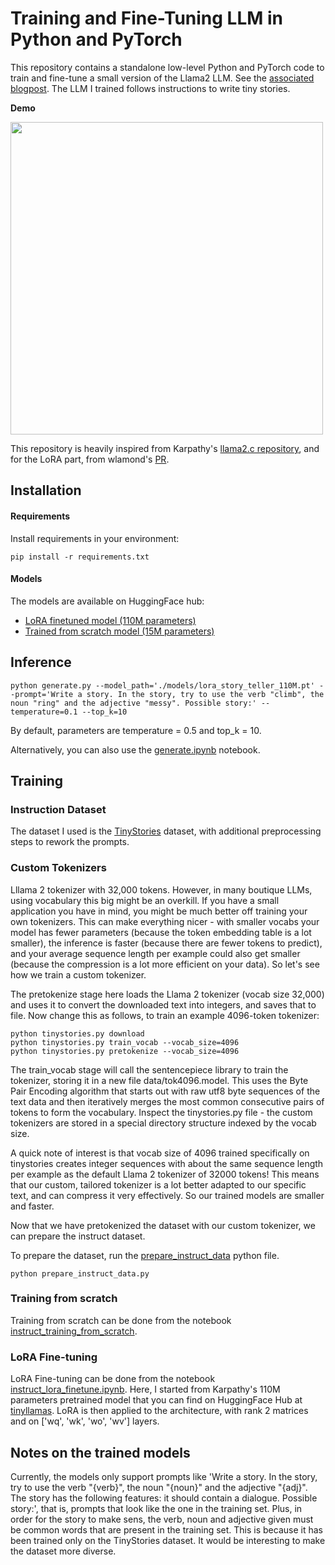 # Training and Fine-Tuning LLM in Python and PyTorch

This repository contains a standalone low-level Python and PyTorch code to train and fine-tune a small version of the Llama2 LLM. See the [associated blogpost](https://medium.com/@cindy.sridykhan/how-to-train-and-fine-tune-an-instruct-llama2-model-in-pytorch-6cbe11de2b34).
The LLM I trained follows instructions to write tiny stories.

**Demo**

<img src="assets/story1500.gif" width="500" height="500"/>

This repository is heavily inspired from Karpathy's [llama2.c repository](https://github.com/karpathy/llama2.c), and for the LoRA part, from wlamond's [PR](https://github.com/karpathy/llama2.c/pull/187).

## Installation
#### Requirements
Install requirements in your environment:
```
pip install -r requirements.txt
```
#### Models

The models are available on HuggingFace hub:
- [LoRA finetuned model (110M parameters)](https://huggingface.co/cindytrain/story_teller_llama/blob/main/lora_story_teller_110M.pt)
- [Trained from scratch model (15M parameters)](https://huggingface.co/cindytrain/story_teller_llama/blob/main/story_teller_from_scratch_15M.pt)


## Inference

```
python generate.py --model_path='./models/lora_story_teller_110M.pt' --prompt='Write a story. In the story, try to use the verb "climb", the noun "ring" and the adjective "messy". Possible story:' --temperature=0.1 --top_k=10
```
By default, parameters are temperature = 0.5 and top_k = 10.

Alternatively, you can also use the [generate.ipynb](notebooks/generate.ipynb) notebook.

## Training

### Instruction Dataset
The dataset I used is the [TinyStories](https://huggingface.co/datasets/roneneldan/TinyStories) dataset, with additional preprocessing steps to rework the prompts.

### Custom Tokenizers
Lllama 2 tokenizer with 32,000 tokens. However, in many boutique LLMs, using vocabulary this big might be an overkill. If you have a small application you have in mind, you might be much better off training your own tokenizers. This can make everything nicer - with smaller vocabs your model has fewer parameters (because the token embedding table is a lot smaller), the inference is faster (because there are fewer tokens to predict), and your average sequence length per example could also get smaller (because the compression is a lot more efficient on your data). So let's see how we train a custom tokenizer.

The pretokenize stage here loads the Llama 2 tokenizer (vocab size 32,000) and uses it to convert the downloaded text into integers, and saves that to file. Now change this as follows, to train an example 4096-token tokenizer:

```
python tinystories.py download
python tinystories.py train_vocab --vocab_size=4096
python tinystories.py pretokenize --vocab_size=4096
```
The train_vocab stage will call the sentencepiece library to train the tokenizer, storing it in a new file data/tok4096.model. This uses the Byte Pair Encoding algorithm that starts out with raw utf8 byte sequences of the text data and then iteratively merges the most common consecutive pairs of tokens to form the vocabulary. Inspect the tinystories.py file - the custom tokenizers are stored in a special directory structure indexed by the vocab size.

A quick note of interest is that vocab size of 4096 trained specifically on tinystories creates integer sequences with about the same sequence length per example as the default Llama 2 tokenizer of 32000 tokens! This means that our custom, tailored tokenizer is a lot better adapted to our specific text, and can compress it very effectively. So our trained models are smaller and faster.

Now that we have pretokenized the dataset with our custom tokenizer, we can prepare the instruct dataset. 

To prepare the dataset, run the [prepare_instruct_data](notebooks/prepare_instruct_data.py) python file.

```
python prepare_instruct_data.py
```

### Training from scratch

Training from scratch can be done from the notebook [instruct_training_from_scratch](notebooks/instruct_training_from_scratch.ipynb).

### LoRA Fine-tuning

LoRA Fine-tuning can be done from the notebook [instruct_lora_finetune.ipynb](notebooks/instruct_lora_finetune.ipynb). 
Here, I started from Karpathy's 110M parameters pretrained model that you can find on HuggingFace Hub at [tinyllamas](https://huggingface.co/karpathy/tinyllamas). 
LoRA is then applied to the architecture, with rank 2 matrices and on ['wq', 'wk', 'wo', 'wv'] layers.



## Notes on the trained models
Currently, the models only support prompts like 'Write a story. In the story, try to use the verb "{verb}", the noun "{noun}" and the adjective "{adj}". The story has the following features: it should contain a dialogue. Possible story:', that is, prompts that look like the one in the training set. Plus, in order for the story to make sens, the verb, noun and adjective given must be common words that are present in the training set. This is because it has been trained only on the TinyStories dataset. It would be interesting to make the dataset more diverse.
